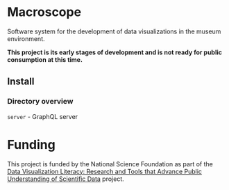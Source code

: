 # Macroscope

Software system for the development of data visualizations in the museum environment.

**This project is its early stages of development and is not ready for public consumption at this time.**

## Install
### Directory overview
```server``` - GraphQL server

# Funding
This project is funded by the National Science Foundation as part of the [Data Visualization Literacy: Research and Tools that Advance Public Understanding of Scientific Data](https://www.nsf.gov/awardsearch/showAward?AWD_ID=1713567) project.
